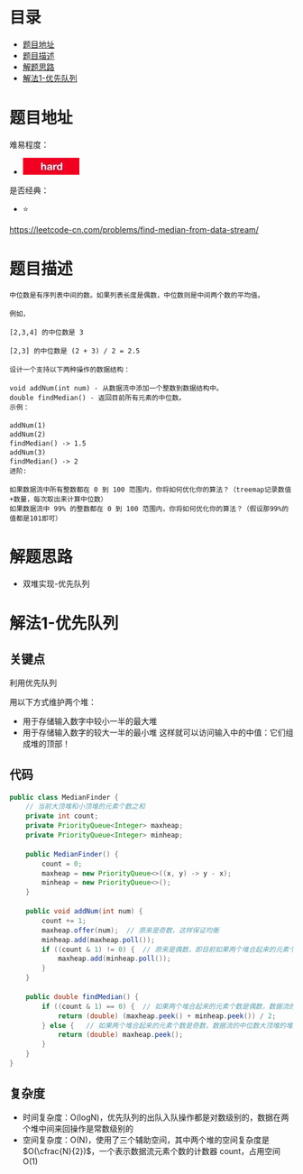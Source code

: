# 目录
* [题目地址](#题目地址)
* [题目描述](#题目描述)
* [解题思路](#解题思路)
* [解法1-优先队列](#解法1-优先队列)



# 题目地址
难易程度：
- ![hard.jpg](../.images/hard.jpg)

是否经典：
- ⭐️

https://leetcode-cn.com/problems/find-median-from-data-stream/

# 题目描述
```$xslt
中位数是有序列表中间的数。如果列表长度是偶数，中位数则是中间两个数的平均值。

例如，

[2,3,4] 的中位数是 3

[2,3] 的中位数是 (2 + 3) / 2 = 2.5

设计一个支持以下两种操作的数据结构：

void addNum(int num) - 从数据流中添加一个整数到数据结构中。
double findMedian() - 返回目前所有元素的中位数。
示例：

addNum(1)
addNum(2)
findMedian() -> 1.5
addNum(3) 
findMedian() -> 2
进阶:

如果数据流中所有整数都在 0 到 100 范围内，你将如何优化你的算法？（treemap记录数值+数量，每次取出来计算中位数）
如果数据流中 99% 的整数都在 0 到 100 范围内，你将如何优化你的算法？（假设那99%的值都是101即可）
```


# 解题思路
- 双堆实现-优先队列




# 解法1-优先队列
## 关键点
利用优先队列

用以下方式维护两个堆：
- 用于存储输入数字中较小一半的最大堆
- 用于存储输入数字的较大一半的最小堆
这样就可以访问输入中的中值：它们组成堆的顶部！


## 代码
```Java
public class MedianFinder {
    // 当前大顶堆和小顶堆的元素个数之和
    private int count;
    private PriorityQueue<Integer> maxheap;
    private PriorityQueue<Integer> minheap;

    public MedianFinder() {
        count = 0;
        maxheap = new PriorityQueue<>((x, y) -> y - x);
        minheap = new PriorityQueue<>();
    }

    public void addNum(int num) {
        count += 1;
        maxheap.offer(num);  // 原来是奇数，这样保证均衡
        minheap.add(maxheap.poll());
        if ((count & 1) != 0) {  // 原来是偶数，即目前如果两个堆合起来的元素个数是奇数，小顶堆要拿出堆顶元素给大顶堆
            maxheap.add(minheap.poll());
        }
    }

    public double findMedian() {
        if ((count & 1) == 0) {  // 如果两个堆合起来的元素个数是偶数，数据流的中位数就是各自堆顶元素的平均值
            return (double) (maxheap.peek() + minheap.peek()) / 2;
        } else {   // 如果两个堆合起来的元素个数是奇数，数据流的中位数大顶堆的堆顶元素
            return (double) maxheap.peek();
        }
    }
}
```


## 复杂度
- 时间复杂度：O(logN)，优先队列的出队入队操作都是对数级别的，数据在两个堆中间来回操作是常数级别的
- 空间复杂度：O(N)，使用了三个辅助空间，其中两个堆的空间复杂度是 $O(\cfrac{N}{2})$，一个表示数据流元素个数的计数器 count，占用空间 O(1)